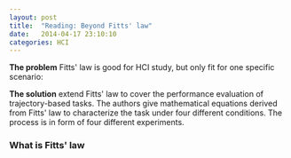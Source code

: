 ```yaml
---
layout: post
title:  "Reading: Beyond Fitts' law"
date:   2014-04-17 23:10:10
categories: HCI
---
```


**The problem** Fitts' law is good for HCI study, but only fit for one specific scenario: 

**The solution** extend Fitts' law to cover the performance evaluation of trajectory-based tasks. The authors give mathematical equations derived from Fitts' law to characterize the task under four different conditions. The process is in form of four different experiments.

### What is Fitts' law

